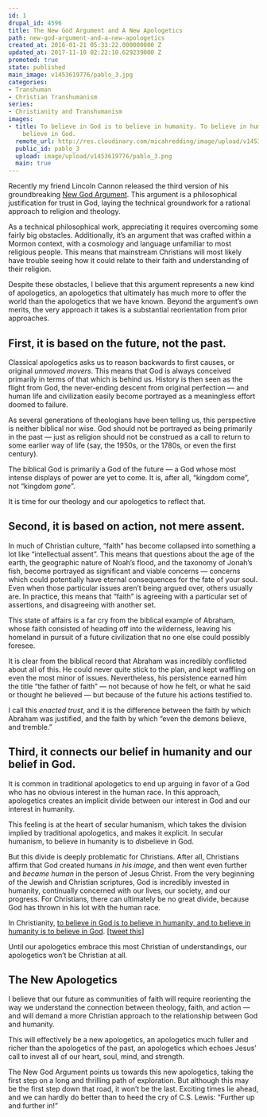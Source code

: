 ```yaml
---
id: 1
drupal_id: 4596
title: The New God Argument and A New Apologetics
path: new-god-argument-and-a-new-apologetics
created_at: 2016-01-21 05:33:22.000000000 Z
updated_at: 2017-11-10 02:22:10.629239000 Z
promoted: true
state: published
main_image: v1453619776/pablo_3.jpg
categories:
- Transhuman
- Christian Transhumanism
series:
- Christianity and Transhumanism
images:
- title: To believe in God is to believe in humanity. To believe in humanity is to
    believe in God.
  remote_url: http://res.cloudinary.com/micahredding/image/upload/v1453619776/pablo_3.png
  public_id: pablo_3
  upload: image/upload/v1453619776/pablo_3.png
  main: true
---
```

Recently my friend Lincoln Cannon released the third version of his groundbreaking [New God Argument](http://new-god-argument.com/). This argument is a philosophical justification for trust in God, laying the technical groundwork for a rational approach to religion and theology.

As a technical philosophical work, appreciating it requires overcoming some fairly big obstacles. Additionally, it’s an argument that was crafted within a Mormon context, with a cosmology and language unfamiliar to most religious people. This means that mainstream Christians will most likely have trouble seeing how it could relate to their faith and understanding of their religion.

Despite these obstacles, I believe that this argument represents a new kind of apologetics, an apologetics that ultimately has much more to offer the world than the apologetics that we have known. Beyond the argument’s own merits, the very approach it takes is a substantial reorientation from prior approaches.

## First, it is based on the future, not the past. 

Classical apologetics asks us to reason backwards to first causes, or original *unmoved movers*. This means that God is always conceived primarily in terms of that which is behind us. History is then seen as the flight from God, the never-ending descent from original perfection — and human life and civilization easily become portrayed as a meaningless effort doomed to failure.

As several generations of theologians have been telling us, this perspective is neither biblical nor wise. God should not be portrayed as being primarily in the past — just as religion should not be construed as a call to return to some earlier way of life (say, the 1950s, or the 1780s, or even the first century).

The biblical God is primarily a God of the future — a God whose most intense displays of power are yet to come. It is, after all, “kingdom come”, not “kingdom *gone*”.

It is time for our theology and our apologetics to reflect that.

## Second, it is based on action, not mere assent.

In much of Christian culture, “faith” has become collapsed into something a lot like “intellectual assent”. This means that questions about the age of the earth, the geographic nature of Noah’s flood, and the taxonomy of Jonah’s fish, become portrayed as significant and viable concerns — concerns which could potentially have eternal consequences for the fate of your soul. Even when those particular issues aren’t being argued over, others usually are. In practice, this means that “faith” is agreeing with a particular set of assertions, and disagreeing with another set.

This state of affairs is a far cry from the biblical example of Abraham, whose faith consisted of heading off into the wilderness, leaving his homeland in pursuit of a future civilization that no one else could possibly foresee.

It is clear from the biblical record that Abraham was incredibly conflicted about all of this. He could never quite stick to the plan, and kept waffling on even the most minor of issues. Nevertheless, his persistence earned him the title “the father of faith” — not because of how he felt, or what he said or thought he believed — but because of the future his actions testified to.

I call this *enacted trust*, and it is the difference between the faith by which Abraham was justified, and the faith by which “even the demons believe, and tremble.”

## Third, it connects our belief in humanity and our belief in God.

It is common in traditional apologetics to end up arguing in favor of a God who has no obvious interest in the human race. In this approach, apologetics creates an implicit divide between our interest in God and our interest in humanity.

This feeling is at the heart of secular humanism, which takes the division implied by traditional apologetics, and makes it explicit. In secular humanism, to believe in humanity is to *dis*believe in God. 

But this divide is deeply problematic for Christians. After all, Christians affirm that God created humans *in his image*, and then went even further and *became human* in the person of Jesus Christ. From the very beginning of the Jewish and Christian scriptures, God is incredibly invested in humanity, continually concerned with our lives, our society, and our progress. For Christians, there can ultimately be no great divide, because God has thrown in his lot with the human race. 

In Christianity, [to believe in God is to believe in humanity, and to believe in humanity is to believe in God](http://micahredding.com/blog/2013/01/01/human-race-problem-evil). [[tweet this]](https://twitter.com/intent/tweet?text=%E2%80%9CTo%20believe%20in%20God%20is%20to%20believe%20in%20humanity.%20To%20believe%20in%20humanity%20is%20to%20believe%20in%20God.%E2%80%9D&url=http://micahredding.com/blog/new-god-argument-and-a-new-apologetics&via=micahtredding)

Until our apologetics embrace this most Christian of understandings, our apologetics won’t be Christian at all.

## The New Apologetics

I believe that our future as communities of faith will require reorienting the way we understand the connection between theology, faith, and action — and will demand a more Christian approach to the relationship between God and humanity. 

This will effectively be a new apologetics, an apologetics much fuller and richer than the apologetics of the past, an apologetics which echoes Jesus’ call to invest all of our heart, soul, mind, and strength.

The New God Argument points us towards this new apologetics, taking the first step on a long and thrilling path of exploration. But although this may be the first step down that road, it won’t be the last. Exciting times lie ahead, and we can hardly do better than to heed the cry of C.S. Lewis: “Further up and further in!”
